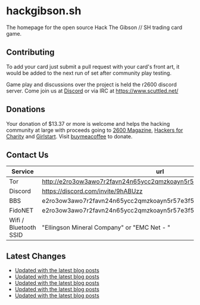 # hackgibson.sh
The homepage for the open source Hack The Gibson // SH trading card game.


## Contributing

To add your card just submit a pull request with your card's front art, it would be added to the next run of set after community play testing.

Game play and discussions over the project is held the r2600 discord server. Come join us at [Discord](https://discord.com/invite/9hABUzz) or via IRC at https://www.scuttled.net/


## Donations

Your donation of $13.37 or more is welcome and helps the hacking community at large with proceeds going to [2600 Magazine](https://2600.com/), [Hackers for Charity](https://hackersforcharity.org) and [Girlstart](https://girlstart.org).  Visit [buymeacoffee](https://www.buymeacoffee.com/hackgibson.sh) to donate.


## Contact Us

Service | url
-|-
Tor | http://e2ro3ow3awo7r2favn24n65ycc2qmzkoayn5r57e3f56nvjwdcgg32ad.onion
Discord | https://discord.com/invite/9hABUzz
BBS | e2ro3ow3awo7r2favn24n65ycc2qmzkoayn5r57e3f56nvjwdcgg32ad.onion:23
FidoNET | e2ro3ow3awo7r2favn24n65ycc2qmzkoayn5r57e3f56nvjwdcgg32ad.onion:24554
Wifi / Bluetooth SSID | "Ellingson Mineral Company" or "EMC Net - <fidonet address>"

## Latest Changes
<!-- BLOG-POST-LIST:START -->
- [Updated with the latest blog posts](https://github.com/DFW2600/hackgibson.sh/commit/a3b82b2e20765fc902fc7d93d26f9362df830726)
- [Updated with the latest blog posts](https://github.com/DFW2600/hackgibson.sh/commit/1b27b798353833871158e0743bccafc5f9f63ee1)
- [Updated with the latest blog posts](https://github.com/DFW2600/hackgibson.sh/commit/b7d85f16ec7afad7140c33362031e717a8f8b4df)
- [Updated with the latest blog posts](https://github.com/DFW2600/hackgibson.sh/commit/f91d326bf444318bfabb8258b88b7110e5cb3a9f)
- [Updated with the latest blog posts](https://github.com/DFW2600/hackgibson.sh/commit/3b95ee2c506297da7df2801e7a4c8324aa991cdb)
<!-- BLOG-POST-LIST:END -->
